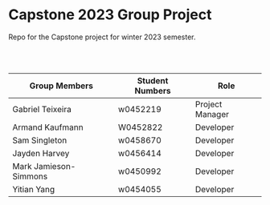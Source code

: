 <h1>Capstone 2023 Group Project</h1>
Repo for the Capstone project for winter 2023 semester.

<br></br>

Group Members | Student Numbers | Role
------------  | ------------ | ------------
Gabriel Teixeira | w0452219 | Project Manager
Armand Kaufmann | W0452822 | Developer
Sam Singleton | w0458670 | Developer
Jayden Harvey | w0456414 | Developer
Mark Jamieson-Simmons | w0450992 | Developer
Yitian Yang | w0454055 | Developer
